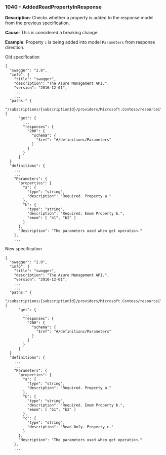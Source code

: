 ### 1040 - AddedReadPropertyInResponse

**Description**: Checks whether a property is added to the response model from the previous specification.

**Cause**: This is considered a breaking change.

**Example**: Property `c` is being added into model `Parameters` from response direction.

Old specification
```json5
{
  "swagger": "2.0",
  "info": {
    "title": "swagger",
    "description": "The Azure Management API.",
    "version": "2016-12-01",
    ...
    ...
  "paths:" {
    "/subscriptions/{subscriptionId}/providers/Microsoft.Contoso/resource1": {
      "get": {
        ...
        "responses": {
          "200": {
            "schema": {
              "$ref": "#/definitions/Parameters"
            }
          }
        }
      }
  }
  "definitions": {
    ...
    ...
    "Parameters": {
      "properties": {
        "a": {
          "type": "string",
          "description": "Required. Property a."
        },
        "b": {
          "type": "string",
          "description": "Required. Enum Property b.",
          "enum": [ "b1", "b2" ]
        }
      },
      "description": "The parameters used when get operation."
    },
    ...  
```

New specification
```json5
{
  "swagger": "2.0",
  "info": {
    "title": "swagger",
    "description": "The Azure Management API.",
    "version": "2016-12-01",
    ...
    ...
  "paths:" {
    "/subscriptions/{subscriptionId}/providers/Microsoft.Contoso/resource1": {
      "get": {
        ...
        "responses": {
          "200": {
            "schema": {
              "$ref": "#/definitions/Parameters"
            }
          }
        }
      }
  }
  "definitions": {
    ...
    ...
    "Parameters": {
      "properties": {
        "a": {
          "type": "string",
          "description": "Required. Property a."
        },
        "b": {
          "type": "string",
          "description": "Required. Enum Property b.",
          "enum": [ "b1", "b2" ]
        },
        "c": {
          "type": "string",
          "description": "Read Only. Property c."
        }
      },
      "description": "The parameters used when get operation."
    },
    ...  
```
